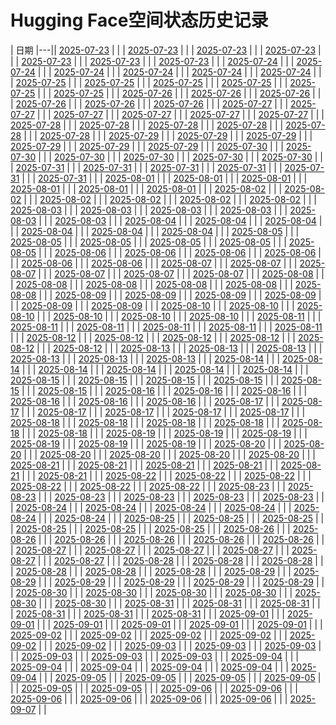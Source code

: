 # Hugging Face空间状态历史记录

| 日期 
|---|| [2025-07-23](https://github.com/lijirou12/keep/commits/7bc56385deaededbdb2252cfc88d229d8057767f/docs/index.html) |  |
| [2025-07-23](https://github.com/lijirou12/keep/commits/7bc56385deaededbdb2252cfc88d229d8057767f/docs/index.html) |  |
| [2025-07-23](https://github.com/lijirou12/keep/commits/777e0e0f6205bedfafcab3b16822cc8495492adc/docs/index.html) |  |
| [2025-07-23](https://github.com/lijirou12/keep/commits/558aedb2ab7d01b9f91e94d3f54754b683422f83/docs/index.html) |  |
| [2025-07-23](https://github.com/lijirou12/keep/commits/852f6310cd616cbaa1950323f64e0df457427a71/docs/index.html) |  |
| [2025-07-23](https://github.com/lijirou12/keep/commits/07e4b1aa54bd146fc95519a4c2096d06252c12de/docs/index.html) |  |
| [2025-07-23](https://github.com/lijirou12/keep/commits/ddb0544dde4efaa96e82ef5ed2c6ec1e6f266abd/docs/index.html) |  |
| [2025-07-24](https://github.com/lijirou12/keep/commits/f7b72facac93ba271ef733a20a6221d64674c5b2/docs/index.html) |  |
| [2025-07-24](https://github.com/lijirou12/keep/commits/82739252d549d9486ceb002fef0c4ac86dee1400/docs/index.html) |  |
| [2025-07-24](https://github.com/lijirou12/keep/commits/dcbc1e7360c24ea6c1e7964c758a59e73e1717c5/docs/index.html) |  |
| [2025-07-24](https://github.com/lijirou12/keep/commits/e7ff82adc23ec3ea6010cde5721cc3a8bb9eb73d/docs/index.html) |  |
| [2025-07-24](https://github.com/lijirou12/keep/commits/62e24cd72b0d5c2606103054058a0b92492c9b17/docs/index.html) |  |
| [2025-07-24](https://github.com/lijirou12/keep/commits/dcbe11a1a5acb9bb7ad13d54c6a27a8fe44dc688/docs/index.html) |  |
| [2025-07-25](https://github.com/lijirou12/keep/commits/99f359d621f677cefdaf120dfcda8727e7c0821b/docs/index.html) |  |
| [2025-07-25](https://github.com/lijirou12/keep/commits/79d1f877d6e497d3267ac927ef3fdac9c041c475/docs/index.html) |  |
| [2025-07-25](https://github.com/lijirou12/keep/commits/7debb1f432bafad43b1b27090f6ec91b9e913d49/docs/index.html) |  |
| [2025-07-25](https://github.com/lijirou12/keep/commits/6f2c65928350b087d855daf1cd6b8af17bbc1754/docs/index.html) |  |
| [2025-07-25](https://github.com/lijirou12/keep/commits/3bd520da2ad37cfa6e16e835dfa2247f3cd23ed9/docs/index.html) |  |
| [2025-07-25](https://github.com/lijirou12/keep/commits/840b66097ec8e229deeafee7ef2aa1f40da070a1/docs/index.html) |  |
| [2025-07-26](https://github.com/lijirou12/keep/commits/9fc8431829851b578866132ba062de455dce62c0/docs/index.html) |  |
| [2025-07-26](https://github.com/lijirou12/keep/commits/7e5b1be4d84eaefd8363951fac602f369a4676fe/docs/index.html) |  |
| [2025-07-26](https://github.com/lijirou12/keep/commits/300b1de271c3be190ad644fec6e23239f5f7ff23/docs/index.html) |  |
| [2025-07-26](https://github.com/lijirou12/keep/commits/b33ddce5447569fa7bc4b0731f4bca849d1291ac/docs/index.html) |  |
| [2025-07-26](https://github.com/lijirou12/keep/commits/7bbc5d87e55a4162589b353c136ef0947a2c2a79/docs/index.html) |  |
| [2025-07-26](https://github.com/lijirou12/keep/commits/f0ab68dc69e7dd7896d1f27d1740ec37a485327a/docs/index.html) |  |
| [2025-07-27](https://github.com/lijirou12/keep/commits/20aab6fdfaea2888cd267762af31e0e063384de4/docs/index.html) |  |
| [2025-07-27](https://github.com/lijirou12/keep/commits/028d6420635152df02a144135b464e84ac0d1289/docs/index.html) |  |
| [2025-07-27](https://github.com/lijirou12/keep/commits/ad26607684611750281e063c34bd1aa2ec382a7c/docs/index.html) |  |
| [2025-07-27](https://github.com/lijirou12/keep/commits/b2002a720e1fbdf278d1c6c995a4a579701c64c5/docs/index.html) |  |
| [2025-07-27](https://github.com/lijirou12/keep/commits/3d8ef6c3e686ea47c2ad7747915100c3f78b1831/docs/index.html) |  |
| [2025-07-27](https://github.com/lijirou12/keep/commits/5df592b0398c0cc70d6c62394d1f5d051b28a564/docs/index.html) |  |
| [2025-07-28](https://github.com/lijirou12/keep/commits/e7f5bbe7725c6032b69b860c3eed3d2e8a591f7f/docs/index.html) |  |
| [2025-07-28](https://github.com/lijirou12/keep/commits/e61f82e1d6f30d87b38b03dcff62871ae9bf5dad/docs/index.html) |  |
| [2025-07-28](https://github.com/lijirou12/keep/commits/bebc118e46fd138c593843f8d8208bb224463cc2/docs/index.html) |  |
| [2025-07-28](https://github.com/lijirou12/keep/commits/a09d220b3c4f7c34ec3f8f9bd211d23e881fd811/docs/index.html) |  |
| [2025-07-28](https://github.com/lijirou12/keep/commits/546d34e526f80f469f1ce81093f4f9e6e856d700/docs/index.html) |  |
| [2025-07-28](https://github.com/lijirou12/keep/commits/a780a160e4e5f929a3a27a9b779f61843ccfb66e/docs/index.html) |  |
| [2025-07-29](https://github.com/lijirou12/keep/commits/4255ca0af5eeec957f9374fb8e9127d85b9b2890/docs/index.html) |  |
| [2025-07-29](https://github.com/lijirou12/keep/commits/c897548503c093c77b50fb65ccc19a6e663df2c4/docs/index.html) |  |
| [2025-07-29](https://github.com/lijirou12/keep/commits/f39cfd620e34135e787fd32f757aec681b191e1c/docs/index.html) |  |
| [2025-07-29](https://github.com/lijirou12/keep/commits/468f40f390ce4bd9c7f5d58b3716bff5b4546987/docs/index.html) |  |
| [2025-07-29](https://github.com/lijirou12/keep/commits/c83d773f332bdd5d92e051df6df93087ca9fc306/docs/index.html) |  |
| [2025-07-29](https://github.com/lijirou12/keep/commits/023f1b62b9fbd5e4849ae47288013c58c5bde2f4/docs/index.html) |  |
| [2025-07-30](https://github.com/lijirou12/keep/commits/34aaff08a9bc263f12894eb767f0746a87321361/docs/index.html) |  |
| [2025-07-30](https://github.com/lijirou12/keep/commits/52040a87e53fa2808c8b1938623fa613a2ec1ffd/docs/index.html) |  |
| [2025-07-30](https://github.com/lijirou12/keep/commits/dd1be2a827c8a7545963000625c2202f14dbe407/docs/index.html) |  |
| [2025-07-30](https://github.com/lijirou12/keep/commits/5fe2c0e69686d305d8292c64f083821a8b665c4b/docs/index.html) |  |
| [2025-07-30](https://github.com/lijirou12/keep/commits/bf49a58b85af3d8425d2d3f372857412d9c6140f/docs/index.html) |  |
| [2025-07-30](https://github.com/lijirou12/keep/commits/54cd4d4285b9da3781049517b4bf4cb28ee9fa43/docs/index.html) |  |
| [2025-07-31](https://github.com/lijirou12/keep/commits/9287d80cd54b91855932fe45cf718f92f417972e/docs/index.html) |  |
| [2025-07-31](https://github.com/lijirou12/keep/commits/966a7967d5c3153785d57b671cf0df10edf942d5/docs/index.html) |  |
| [2025-07-31](https://github.com/lijirou12/keep/commits/07aca89baac6cf7b06e7993e2c59c1b6de99a0ca/docs/index.html) |  |
| [2025-07-31](https://github.com/lijirou12/keep/commits/0a038a5530fb2fe9fa659962ff99a14fd388988c/docs/index.html) |  |
| [2025-07-31](https://github.com/lijirou12/keep/commits/a08989f9cd4ab8352b57e444f113a34d3e280d50/docs/index.html) |  |
| [2025-07-31](https://github.com/lijirou12/keep/commits/5dc8a1850c637b3b440457dcb59d51400f383716/docs/index.html) |  |
| [2025-08-01](https://github.com/lijirou12/keep/commits/c8ebe4e2bd9f670763316ac5e65d1c52c1b38c7d/docs/index.html) |  |
| [2025-08-01](https://github.com/lijirou12/keep/commits/5cb5967b762dd2237fc23cff958d8a244ded178f/docs/index.html) |  |
| [2025-08-01](https://github.com/lijirou12/keep/commits/8d9cc49e33cc88adc9f89c7c6671d9c864a6e2ca/docs/index.html) |  |
| [2025-08-01](https://github.com/lijirou12/keep/commits/04d5dec60e320ad3ddcdf81ae1867afe0b26ea06/docs/index.html) |  |
| [2025-08-01](https://github.com/lijirou12/keep/commits/092301817bcc3b2bc23205a247c808dd9446de62/docs/index.html) |  |
| [2025-08-01](https://github.com/lijirou12/keep/commits/ab4cd65feda1939b5eeab750f2f8726a280e5840/docs/index.html) |  |
| [2025-08-02](https://github.com/lijirou12/keep/commits/b85ac7eeed68a4549c5e91280894469f89ea68f3/docs/index.html) |  |
| [2025-08-02](https://github.com/lijirou12/keep/commits/e974a5d4e07c40bb3c11e00ed4d942cd24ece0b3/docs/index.html) |  |
| [2025-08-02](https://github.com/lijirou12/keep/commits/fcdbbb22efa6b975471ef63fcd599e942ef51551/docs/index.html) |  |
| [2025-08-02](https://github.com/lijirou12/keep/commits/e410967861dea41187b33aa1571462f1164182f6/docs/index.html) |  |
| [2025-08-02](https://github.com/lijirou12/keep/commits/c79705734cdf150888c85bf1498fe7b53f995d3e/docs/index.html) |  |
| [2025-08-02](https://github.com/lijirou12/keep/commits/54acb5cafa939b9e2602be614d2ac496f6e9ce34/docs/index.html) |  |
| [2025-08-03](https://github.com/lijirou12/keep/commits/f37177bfbd8a758f16c1a7d3f9357aa69cdd5775/docs/index.html) |  |
| [2025-08-03](https://github.com/lijirou12/keep/commits/1b3cfa8d4a5d5419a56f6a65ccb890a10ff56614/docs/index.html) |  |
| [2025-08-03](https://github.com/lijirou12/keep/commits/0ee25442beddf37839e9486d3fe8b64d345bc8f2/docs/index.html) |  |
| [2025-08-03](https://github.com/lijirou12/keep/commits/4098bfcc616d73b82817ce0527477237aefc618e/docs/index.html) |  |
| [2025-08-03](https://github.com/lijirou12/keep/commits/db8da94751baebcb4f1de3fe3f54cfbe40b3ecb0/docs/index.html) |  |
| [2025-08-03](https://github.com/lijirou12/keep/commits/cbe7c8d52a1eb238f2f5f450adea894b4791f55d/docs/index.html) |  |
| [2025-08-04](https://github.com/lijirou12/keep/commits/278ecb93af7b7039a08128876848307a72d4e2cf/docs/index.html) |  |
| [2025-08-04](https://github.com/lijirou12/keep/commits/29fe2198b613bb13e2eb6ca8a15767cc9df1871e/docs/index.html) |  |
| [2025-08-04](https://github.com/lijirou12/keep/commits/adbf19388f80fe946a5d661ee11e31f36ae40b8b/docs/index.html) |  |
| [2025-08-04](https://github.com/lijirou12/keep/commits/e061829b84da4eabb18648b096265bd198ad9cac/docs/index.html) |  |
| [2025-08-04](https://github.com/lijirou12/keep/commits/2e5ad057f3b3f846b5b5d8286a339e7aa98ecf5e/docs/index.html) |  |
| [2025-08-04](https://github.com/lijirou12/keep/commits/9de9cbf905015da90aae2eaf56848caa4f233d71/docs/index.html) |  |
| [2025-08-05](https://github.com/lijirou12/keep/commits/759b218c1e44acc8cc6b72d3cb4b3ee4aec70b07/docs/index.html) |  |
| [2025-08-05](https://github.com/lijirou12/keep/commits/82fa8fa9543b325f5ee241f89e3e329dbfb1417d/docs/index.html) |  |
| [2025-08-05](https://github.com/lijirou12/keep/commits/6798560b74c6a7357155a6c66f8b1acec3d97577/docs/index.html) |  |
| [2025-08-05](https://github.com/lijirou12/keep/commits/33bdc595bfa47fa88facf4d9113bd77f0e9d0a49/docs/index.html) |  |
| [2025-08-05](https://github.com/lijirou12/keep/commits/3b8b5066503c3586a27cb95c7c83eca9285bfacd/docs/index.html) |  |
| [2025-08-05](https://github.com/lijirou12/keep/commits/3975a53985984b71e768b1dbe83fc513fddc2947/docs/index.html) |  |
| [2025-08-06](https://github.com/lijirou12/keep/commits/76e81549bebb03a117731f6b5bd100295123e06e/docs/index.html) |  |
| [2025-08-06](https://github.com/lijirou12/keep/commits/409fb8f62a3ffc407ea1ef32839f20761296cf67/docs/index.html) |  |
| [2025-08-06](https://github.com/lijirou12/keep/commits/354434818d7eb170224e8a7780c8e3d28756cfac/docs/index.html) |  |
| [2025-08-06](https://github.com/lijirou12/keep/commits/4fe26676be030d537a82f75277c581109cdf4915/docs/index.html) |  |
| [2025-08-06](https://github.com/lijirou12/keep/commits/b9506f64fa342045e1c84eee016422bf8d130ac1/docs/index.html) |  |
| [2025-08-06](https://github.com/lijirou12/keep/commits/ed077e362f436cc56171f0d99bdc73ec9f73b05e/docs/index.html) |  |
| [2025-08-07](https://github.com/lijirou12/keep/commits/ad4d08f89782da3ca939da80c82a4ae508e1e52b/docs/index.html) |  |
| [2025-08-07](https://github.com/lijirou12/keep/commits/4c9b88bc39d9ab47c2fd2b9c9b3bff28bc0f0494/docs/index.html) |  |
| [2025-08-07](https://github.com/lijirou12/keep/commits/77e3c56b591a7aa682c6c60c8966a5a5057d72e2/docs/index.html) |  |
| [2025-08-07](https://github.com/lijirou12/keep/commits/8c231af0f1b3b29c4cb45bf9af20b5655fdb8271/docs/index.html) |  |
| [2025-08-07](https://github.com/lijirou12/keep/commits/f95fa254d499f8cd7de8a2e3a91baf9b446bbda5/docs/index.html) |  |
| [2025-08-07](https://github.com/lijirou12/keep/commits/46ace9e420701ec2e3ae3bc78aa9101910f00e9e/docs/index.html) |  |
| [2025-08-08](https://github.com/lijirou12/keep/commits/46c093ecbaf87d4b1d9e615b38527cf54c1bd847/docs/index.html) |  |
| [2025-08-08](https://github.com/lijirou12/keep/commits/fd1bf69f26c142a26fcfd9c540962aeeb37e1db0/docs/index.html) |  |
| [2025-08-08](https://github.com/lijirou12/keep/commits/79c072e6ac8e64cfe3ca4458b4adfade01d377e6/docs/index.html) |  |
| [2025-08-08](https://github.com/lijirou12/keep/commits/2bece8e569f86876f16b4128969004610a2eb8a1/docs/index.html) |  |
| [2025-08-08](https://github.com/lijirou12/keep/commits/da43b55399342e49e9267447bf8a3f4c47143f02/docs/index.html) |  |
| [2025-08-08](https://github.com/lijirou12/keep/commits/fe895f3bf7b24908b0db8b06b185d0c205829133/docs/index.html) |  |
| [2025-08-09](https://github.com/lijirou12/keep/commits/4150e5c09aaa12297c521df106f7020a95d51677/docs/index.html) |  |
| [2025-08-09](https://github.com/lijirou12/keep/commits/ae45455f11f973399bfdaacf2ca40c35c16780d7/docs/index.html) |  |
| [2025-08-09](https://github.com/lijirou12/keep/commits/0c28e59c195d02bce856522916ae9f707da389f5/docs/index.html) |  |
| [2025-08-09](https://github.com/lijirou12/keep/commits/9405b34437c977db1899720171fdd2ce91aa72f5/docs/index.html) |  |
| [2025-08-09](https://github.com/lijirou12/keep/commits/0953eb7bfc2b92c2cfe43301f6bae6fbc1cfb598/docs/index.html) |  |
| [2025-08-09](https://github.com/lijirou12/keep/commits/68ce17bc39beab9f2e44764fcbfddc02faf6ceba/docs/index.html) |  |
| [2025-08-10](https://github.com/lijirou12/keep/commits/7eb0aa461201295ab9ea67e13ad526e73b42ca22/docs/index.html) |  |
| [2025-08-10](https://github.com/lijirou12/keep/commits/fd77e6db6973b3cc1b14c718d6f5e553a55e1470/docs/index.html) |  |
| [2025-08-10](https://github.com/lijirou12/keep/commits/5582d816ec408dcd287471438c53ba565d6cd9b7/docs/index.html) |  |
| [2025-08-10](https://github.com/lijirou12/keep/commits/8f087d2453f1398c31c78c06bb47c9cb0f0d4582/docs/index.html) |  |
| [2025-08-10](https://github.com/lijirou12/keep/commits/13d78dec225414f2ab616b9c26644a82732ce2ad/docs/index.html) |  |
| [2025-08-10](https://github.com/lijirou12/keep/commits/89989b77ce823ecf983448e03bbe2b42897ec55c/docs/index.html) |  |
| [2025-08-11](https://github.com/lijirou12/keep/commits/6ff7ad86952f709255558f5ad790dbdf926bc6a2/docs/index.html) |  |
| [2025-08-11](https://github.com/lijirou12/keep/commits/bdbc579d74400af42b0cf74b361be37c385bccee/docs/index.html) |  |
| [2025-08-11](https://github.com/lijirou12/keep/commits/4ba71d65986fc85dfc2bc61d2c20dab1b7ff18ff/docs/index.html) |  |
| [2025-08-11](https://github.com/lijirou12/keep/commits/9742f4f0b8a0a8d0a361b6e526d0babe1ac36384/docs/index.html) |  |
| [2025-08-11](https://github.com/lijirou12/keep/commits/67dc22a86f78edf64173a3118d618fd67ae242f8/docs/index.html) |  |
| [2025-08-11](https://github.com/lijirou12/keep/commits/7bd16b5d70d4811242c409e30a6d021157eb2ad6/docs/index.html) |  |
| [2025-08-12](https://github.com/lijirou12/keep/commits/20530a4bccb21bcb6f51adb50ca0290e0de81d56/docs/index.html) |  |
| [2025-08-12](https://github.com/lijirou12/keep/commits/2bb83975ec23870019535c5fb2cf9de9e4660292/docs/index.html) |  |
| [2025-08-12](https://github.com/lijirou12/keep/commits/e72574181c53c84c6827ed1e1e56bae98b0ded39/docs/index.html) |  |
| [2025-08-12](https://github.com/lijirou12/keep/commits/4ba4d66d361c420692588670715004a2e3f8fd43/docs/index.html) |  |
| [2025-08-12](https://github.com/lijirou12/keep/commits/7e26b76ad6e6fa2821c83b4bb4224dc2229de860/docs/index.html) |  |
| [2025-08-12](https://github.com/lijirou12/keep/commits/deb9ec51d24728ed97c97f29c2a3759c14dea83a/docs/index.html) |  |
| [2025-08-13](https://github.com/lijirou12/keep/commits/c3170f6c688122e04fc5da21c7510c6ea8fc1e69/docs/index.html) |  |
| [2025-08-13](https://github.com/lijirou12/keep/commits/10876f0f7335949f2c030b561e3e2c0ab4061b2f/docs/index.html) |  |
| [2025-08-13](https://github.com/lijirou12/keep/commits/fe984ca70fb3fffad06c567e217b9cdcd82cb2db/docs/index.html) |  |
| [2025-08-13](https://github.com/lijirou12/keep/commits/89bd1c7f8cb7b216bc7b2b9ae04a80a4cf4eba02/docs/index.html) |  |
| [2025-08-13](https://github.com/lijirou12/keep/commits/a4b11c48c4960ae8c84b6d7e60eeb4958be4aada/docs/index.html) |  |
| [2025-08-13](https://github.com/lijirou12/keep/commits/edd9166b120c987d153d7152c22ebaa7d680aaa4/docs/index.html) |  |
| [2025-08-14](https://github.com/lijirou12/keep/commits/88261c27ec115786bce621d8fbcd563ad0dbc001/docs/index.html) |  |
| [2025-08-14](https://github.com/lijirou12/keep/commits/22604aca69a1815dc86843e460909b7f13583f2c/docs/index.html) |  |
| [2025-08-14](https://github.com/lijirou12/keep/commits/e453ad9ffeeb5fe4828b99494d23d4162c573b18/docs/index.html) |  |
| [2025-08-14](https://github.com/lijirou12/keep/commits/385864b15d8c01b7e83e85870fd6df16ba83f7c2/docs/index.html) |  |
| [2025-08-14](https://github.com/lijirou12/keep/commits/7f903a54cd944a9edce7f4e9e6cda6974acb7465/docs/index.html) |  |
| [2025-08-14](https://github.com/lijirou12/keep/commits/b5af38f17179980200f35bd1b7da5ecd7883c99d/docs/index.html) |  |
| [2025-08-15](https://github.com/lijirou12/keep/commits/188445e4d793ce819c9c07cd0b7accdf0d7936c5/docs/index.html) |  |
| [2025-08-15](https://github.com/lijirou12/keep/commits/9a5ef349aad8b6fa80fc3e8cebc032a1f5d5d337/docs/index.html) |  |
| [2025-08-15](https://github.com/lijirou12/keep/commits/e100b9b681ce5475a7639bdf2b3c17d1b8fdfc4f/docs/index.html) |  |
| [2025-08-15](https://github.com/lijirou12/keep/commits/b4c254c173008fd6a0c7fbd28857bf0c6a902f90/docs/index.html) |  |
| [2025-08-15](https://github.com/lijirou12/keep/commits/ce2f5c42f8bac1b6361b9e295f69586478279622/docs/index.html) |  |
| [2025-08-15](https://github.com/lijirou12/keep/commits/c1f7e80b6509d9ffb967b35fa6ae89f04a200be6/docs/index.html) |  |
| [2025-08-16](https://github.com/lijirou12/keep/commits/d9ccb316aea3fc532483f264ea9dc5b3dfd4c094/docs/index.html) |  |
| [2025-08-16](https://github.com/lijirou12/keep/commits/3afe078b610870035e78725109ce193999217403/docs/index.html) |  |
| [2025-08-16](https://github.com/lijirou12/keep/commits/9735ebcdabf85cc995a8c336e30b082313501dc3/docs/index.html) |  |
| [2025-08-16](https://github.com/lijirou12/keep/commits/fcd6714ba53eead520a8eb857473f4141de8d8b1/docs/index.html) |  |
| [2025-08-16](https://github.com/lijirou12/keep/commits/d86ffe697e5e3eb9fbd478a7ca2e7ff13589629a/docs/index.html) |  |
| [2025-08-16](https://github.com/lijirou12/keep/commits/9b62d9e1f86e72ff4f2f2b2078e06ffee5dc8474/docs/index.html) |  |
| [2025-08-17](https://github.com/lijirou12/keep/commits/0c552653562251105818c762b205f3e35703e584/docs/index.html) |  |
| [2025-08-17](https://github.com/lijirou12/keep/commits/ea8d4bba6b49f8bbaba4f10da4fc4e0b86d70207/docs/index.html) |  |
| [2025-08-17](https://github.com/lijirou12/keep/commits/b0902bffacaeb56b908e049e4435112ab742a38b/docs/index.html) |  |
| [2025-08-17](https://github.com/lijirou12/keep/commits/08dd5e47abb7a9764b5fce9b8e03dd0a62090307/docs/index.html) |  |
| [2025-08-17](https://github.com/lijirou12/keep/commits/db28a67ff1ed890dde3fa539e8156119e5b975b6/docs/index.html) |  |
| [2025-08-17](https://github.com/lijirou12/keep/commits/34574f2b4fa491b23d10b4cca1e492fc3d65773b/docs/index.html) |  |
| [2025-08-18](https://github.com/lijirou12/keep/commits/2a992bfa687ccc10e24a75356339fc103cdeab2e/docs/index.html) |  |
| [2025-08-18](https://github.com/lijirou12/keep/commits/163dd09037cb96de4b2005dc2b5737a5c4c804bf/docs/index.html) |  |
| [2025-08-18](https://github.com/lijirou12/keep/commits/6b7797ed46463a0326896317ec00f499cba64379/docs/index.html) |  |
| [2025-08-18](https://github.com/lijirou12/keep/commits/1cd2bc4e8a9e34629a256074bd46ff1e189976bd/docs/index.html) |  |
| [2025-08-18](https://github.com/lijirou12/keep/commits/a99ae684a65e570b14fdf4cb80360b53e75c56eb/docs/index.html) |  |
| [2025-08-18](https://github.com/lijirou12/keep/commits/18384027665f006ca4fcbc3325346f800b5b2825/docs/index.html) |  |
| [2025-08-19](https://github.com/lijirou12/keep/commits/13c96cc52170e2e90aea8c1619e3751d8530621c/docs/index.html) |  |
| [2025-08-19](https://github.com/lijirou12/keep/commits/2a90e759cbf7affe605d80862003903772311d30/docs/index.html) |  |
| [2025-08-19](https://github.com/lijirou12/keep/commits/c1ab10864b7a1441c369e987af319cf8b9e1fb6b/docs/index.html) |  |
| [2025-08-19](https://github.com/lijirou12/keep/commits/286c6620e953633282e264a3a8e6cf847c8091a6/docs/index.html) |  |
| [2025-08-19](https://github.com/lijirou12/keep/commits/1ad033c86e3f14c81a07374a91d76c5592245cd0/docs/index.html) |  |
| [2025-08-19](https://github.com/lijirou12/keep/commits/8c1c5cd52fd988e4a594a47b3985330be4dee7a7/docs/index.html) |  |
| [2025-08-20](https://github.com/lijirou12/keep/commits/844c90b6f973f074b8063a7b7179924de1d598b1/docs/index.html) |  |
| [2025-08-20](https://github.com/lijirou12/keep/commits/02747b035a0bf1462eb0d618e9866155aa90af79/docs/index.html) |  |
| [2025-08-20](https://github.com/lijirou12/keep/commits/9eb9b554ded221b198d229c01cb293b534a3273d/docs/index.html) |  |
| [2025-08-20](https://github.com/lijirou12/keep/commits/f2f46431ee286e55508f3bcaf9dd99927e71c3b7/docs/index.html) |  |
| [2025-08-20](https://github.com/lijirou12/keep/commits/a01b688d37a11a0f1f7020b8715b4ac9882a999f/docs/index.html) |  |
| [2025-08-20](https://github.com/lijirou12/keep/commits/f4c950b627225c13845b5c8f5336fd1b0ccba5ad/docs/index.html) |  |
| [2025-08-21](https://github.com/lijirou12/keep/commits/64449aaa64de534f42c083b1f7c2bdeec76f69a6/docs/index.html) |  |
| [2025-08-21](https://github.com/lijirou12/keep/commits/2d59031fe4283b08061e3515aed66eb8a491db77/docs/index.html) |  |
| [2025-08-21](https://github.com/lijirou12/keep/commits/e396f4d0bd67f7f6110c132190b26c5835db9f08/docs/index.html) |  |
| [2025-08-21](https://github.com/lijirou12/keep/commits/1de0d8aa85c6e7c2c5fec42f95a5bb2b7138542f/docs/index.html) |  |
| [2025-08-21](https://github.com/lijirou12/keep/commits/1f0fcd1adeda529c1486bb538d3be61baa6a5029/docs/index.html) |  |
| [2025-08-21](https://github.com/lijirou12/keep/commits/633aa4a1ae6adc3e7ee20cb7c4248cc04e3a74ee/docs/index.html) |  |
| [2025-08-22](https://github.com/lijirou12/keep/commits/9e3fcab93c886520bed334f87236ce3a471d0f26/docs/index.html) |  |
| [2025-08-22](https://github.com/lijirou12/keep/commits/dadaa2420869a0a0d6a2276c8d0328b6a2c4010c/docs/index.html) |  |
| [2025-08-22](https://github.com/lijirou12/keep/commits/7a9d4994c49bdcb3ba27967c2acfe8dd0e47d484/docs/index.html) |  |
| [2025-08-22](https://github.com/lijirou12/keep/commits/7cd0c4792ed2804adfb92170528cc71efa183730/docs/index.html) |  |
| [2025-08-22](https://github.com/lijirou12/keep/commits/45189e32c6472621b67ddd5aef5398e183271213/docs/index.html) |  |
| [2025-08-22](https://github.com/lijirou12/keep/commits/6c93097f42a775ec7ed2eedfcc726a0d09e97a00/docs/index.html) |  |
| [2025-08-23](https://github.com/lijirou12/keep/commits/6f2719e7a0354dcaa2d7631ca98275abe0f5850a/docs/index.html) |  |
| [2025-08-23](https://github.com/lijirou12/keep/commits/f641c6d34969fc14300de2445d04108d81fc89df/docs/index.html) |  |
| [2025-08-23](https://github.com/lijirou12/keep/commits/f14f854bc8d5c9c1ff2476f4b03810a123ae6a9f/docs/index.html) |  |
| [2025-08-23](https://github.com/lijirou12/keep/commits/4f5f06051fd90ef52d8dfea1499abe46142fba10/docs/index.html) |  |
| [2025-08-23](https://github.com/lijirou12/keep/commits/aa511ebb08c24328d56f22388740f2bab60c2bc3/docs/index.html) |  |
| [2025-08-23](https://github.com/lijirou12/keep/commits/ee1861859987e2189ca61f448627eed668c59eba/docs/index.html) |  |
| [2025-08-24](https://github.com/lijirou12/keep/commits/9a469dc543c49e2a24e2b2afb09cfc6dfada3145/docs/index.html) |  |
| [2025-08-24](https://github.com/lijirou12/keep/commits/f38b4fa4b9db5a39ee63ed8a15db489b36471b8e/docs/index.html) |  |
| [2025-08-24](https://github.com/lijirou12/keep/commits/9600e0f992241e59c026afb36c64e68a27f9d96f/docs/index.html) |  |
| [2025-08-24](https://github.com/lijirou12/keep/commits/034952a9e29ef16f484d908e83b7e57aa1a680a1/docs/index.html) |  |
| [2025-08-24](https://github.com/lijirou12/keep/commits/74c81ed2908b75746de6533d57ae51e5165e3d56/docs/index.html) |  |
| [2025-08-24](https://github.com/lijirou12/keep/commits/4661c5240b8746cec2db656846a65ca12f151b0d/docs/index.html) |  |
| [2025-08-25](https://github.com/lijirou12/keep/commits/1f79d54cd9cd20019252bdfc1fcb19b71927739b/docs/index.html) |  |
| [2025-08-25](https://github.com/lijirou12/keep/commits/991325fabcd0849d0a01206e4358e33ba3831b50/docs/index.html) |  |
| [2025-08-25](https://github.com/lijirou12/keep/commits/72a8bf13a9a178e1c772c4d512a5f317ecb9be6e/docs/index.html) |  |
| [2025-08-25](https://github.com/lijirou12/keep/commits/8f163725601166aecca0b7281f1af5ebc4e62212/docs/index.html) |  |
| [2025-08-25](https://github.com/lijirou12/keep/commits/d10286a284e4e35b5f4568074ac0c2bf689325c6/docs/index.html) |  |
| [2025-08-25](https://github.com/lijirou12/keep/commits/6e618f154d3eac6e1e02be7fdd6cc6676421d073/docs/index.html) |  |
| [2025-08-26](https://github.com/lijirou12/keep/commits/4a8a373096eda541aa641d441f5160a33cf96b7f/docs/index.html) |  |
| [2025-08-26](https://github.com/lijirou12/keep/commits/94491d7125bc4b96f158141cf5e48733ecff5c12/docs/index.html) |  |
| [2025-08-26](https://github.com/lijirou12/keep/commits/7387a3e82d2bc11b6e6f81161da4bd98515b9b1c/docs/index.html) |  |
| [2025-08-26](https://github.com/lijirou12/keep/commits/0fd1f10352789b2d9dd26b71162dd2fb8958afd8/docs/index.html) |  |
| [2025-08-26](https://github.com/lijirou12/keep/commits/b3e94ba1473ee6d02cdc2cdbc9ed2d5ccefdf2dd/docs/index.html) |  |
| [2025-08-26](https://github.com/lijirou12/keep/commits/2aaa7595d1b36b4d02bf9b1175c2a57d2d8d13c4/docs/index.html) |  |
| [2025-08-27](https://github.com/lijirou12/keep/commits/19e5c261e3d9586cc299ae21b5f60c2024f12b81/docs/index.html) |  |
| [2025-08-27](https://github.com/lijirou12/keep/commits/165174856e14e00830732ccb8d6c520d336f3a03/docs/index.html) |  |
| [2025-08-27](https://github.com/lijirou12/keep/commits/8aa70c429050a93dc6926b0e8a9010711878a16c/docs/index.html) |  |
| [2025-08-27](https://github.com/lijirou12/keep/commits/82159898b2b39764c837f925c876e22d0ab9aca2/docs/index.html) |  |
| [2025-08-27](https://github.com/lijirou12/keep/commits/e5f0ed373938941e10e42fdba8fe7ceb8cef376e/docs/index.html) |  |
| [2025-08-27](https://github.com/lijirou12/keep/commits/a85f4397cea1b8601458d9cb22985a38074b133b/docs/index.html) |  |
| [2025-08-28](https://github.com/lijirou12/keep/commits/9e8099c1021095be3b66188faa0403d0170c0cac/docs/index.html) |  |
| [2025-08-28](https://github.com/lijirou12/keep/commits/487db9c79cad9f13ef6cbc58a1ca24c36424167b/docs/index.html) |  |
| [2025-08-28](https://github.com/lijirou12/keep/commits/5f7733b6d94c83299f63f38999dc16424bba0168/docs/index.html) |  |
| [2025-08-28](https://github.com/lijirou12/keep/commits/982f485b06c88fcdbaa9f006c9b3a8114542d406/docs/index.html) |  |
| [2025-08-28](https://github.com/lijirou12/keep/commits/169023238d940d4098e57266e566db05032d5216/docs/index.html) |  |
| [2025-08-28](https://github.com/lijirou12/keep/commits/fced2526df5008f9276fbfd286acd624736d404f/docs/index.html) |  |
| [2025-08-29](https://github.com/lijirou12/keep/commits/7545a246a2bc4b22eec7699fcdf97fdf84653dce/docs/index.html) |  |
| [2025-08-29](https://github.com/lijirou12/keep/commits/9dd4df2c7911963bb847fe1327daa92bbb2ab094/docs/index.html) |  |
| [2025-08-29](https://github.com/lijirou12/keep/commits/202c179d3df025eef9562c27e6468eeb8d50c98d/docs/index.html) |  |
| [2025-08-29](https://github.com/lijirou12/keep/commits/b410ad675b536e51aa9aa254ec2ca41f7f53e691/docs/index.html) |  |
| [2025-08-29](https://github.com/lijirou12/keep/commits/46583b65d3a8e883768d19f517e023f6bb71c917/docs/index.html) |  |
| [2025-08-29](https://github.com/lijirou12/keep/commits/d59d82f059298679013dd43b03e284bc3b74b22e/docs/index.html) |  |
| [2025-08-30](https://github.com/lijirou12/keep/commits/6b08d2aca4c92f14e5acb064e90f09cc7b4db36c/docs/index.html) |  |
| [2025-08-30](https://github.com/lijirou12/keep/commits/c2edd174c83515ba095ddea73baaf622ebdaa214/docs/index.html) |  |
| [2025-08-30](https://github.com/lijirou12/keep/commits/3a754f679df7f1e58ed279ec46e3addde8848033/docs/index.html) |  |
| [2025-08-30](https://github.com/lijirou12/keep/commits/7d81b15a549bd4872ac07f120f709983bc4ca44c/docs/index.html) |  |
| [2025-08-30](https://github.com/lijirou12/keep/commits/9e738ead13244b803e087c66011b1f58dcbb2110/docs/index.html) |  |
| [2025-08-30](https://github.com/lijirou12/keep/commits/1f8932714aab3ceca2e93836f0f4420d83b6a38c/docs/index.html) |  |
| [2025-08-31](https://github.com/lijirou12/keep/commits/d028ac91b6605fe705b000d6ee5ac3ee4da12326/docs/index.html) |  |
| [2025-08-31](https://github.com/lijirou12/keep/commits/5cb9351ea4ee984506567dea7f20de4ec8121000/docs/index.html) |  |
| [2025-08-31](https://github.com/lijirou12/keep/commits/32c5dc49c16fc63dee4f22be42f4ce29d3c320a4/docs/index.html) |  |
| [2025-08-31](https://github.com/lijirou12/keep/commits/5d127f9eebeece282b1af9fad7fd63bd09a4f5f7/docs/index.html) |  |
| [2025-08-31](https://github.com/lijirou12/keep/commits/3a2c489ec28deeef1f0af2c5f1e3ac05710de91c/docs/index.html) |  |
| [2025-08-31](https://github.com/lijirou12/keep/commits/c74d9b9c07b4edde6ab2790733561934d5bbb237/docs/index.html) |  |
| [2025-09-01](https://github.com/lijirou12/keep/commits/a2e96397d42a3fc101e6ac51c9228760bd9bb52b/docs/index.html) |  |
| [2025-09-01](https://github.com/lijirou12/keep/commits/a8e78cd06637231eb691364b4a47046fb4215ae1/docs/index.html) |  |
| [2025-09-01](https://github.com/lijirou12/keep/commits/1d676f53ece0d4d4b2cdeda0661c8ca05bff238f/docs/index.html) |  |
| [2025-09-01](https://github.com/lijirou12/keep/commits/760fa45caf9a0c8ee5299af1d4034ade021c99ae/docs/index.html) |  |
| [2025-09-01](https://github.com/lijirou12/keep/commits/20655778422461d72e0dd9224ca8def9b8c0299c/docs/index.html) |  |
| [2025-09-01](https://github.com/lijirou12/keep/commits/1694497959f66da6fd5ab09749caa64506f0744c/docs/index.html) |  |
| [2025-09-02](https://github.com/lijirou12/keep/commits/1788aea9abac59852b42ddd5676354c76564b8ae/docs/index.html) |  |
| [2025-09-02](https://github.com/lijirou12/keep/commits/6feab65e18a155826f333625b72dd5353cac16d0/docs/index.html) |  |
| [2025-09-02](https://github.com/lijirou12/keep/commits/c03fe41cfd39c161290da136f7976fcf7141361d/docs/index.html) |  |
| [2025-09-02](https://github.com/lijirou12/keep/commits/ec23df3caff37bbc1661816602d090ee4968c446/docs/index.html) |  |
| [2025-09-02](https://github.com/lijirou12/keep/commits/966f3f57dfcca66395d257a9e0e844a2c9b4ef47/docs/index.html) |  |
| [2025-09-02](https://github.com/lijirou12/keep/commits/457d1f2efa881454bf640dbf54a090ce2c6db2b9/docs/index.html) |  |
| [2025-09-03](https://github.com/lijirou12/keep/commits/6586a8b76cc9053802e73c2e5712d0ff835da0c0/docs/index.html) |  |
| [2025-09-03](https://github.com/lijirou12/keep/commits/0339f26ec901da5891311965c430494f422effb1/docs/index.html) |  |
| [2025-09-03](https://github.com/lijirou12/keep/commits/a1b872ae41e113fb7a229f70e62f52cd60def1d4/docs/index.html) |  |
| [2025-09-03](https://github.com/lijirou12/keep/commits/1cb2dda0f971c714be30021aa9b67960f3a24a71/docs/index.html) |  |
| [2025-09-03](https://github.com/lijirou12/keep/commits/ac6d5f35e465b08620200b6dfe7893acc4aa9a06/docs/index.html) |  |
| [2025-09-03](https://github.com/lijirou12/keep/commits/dfd76f0c64a745cf610968c5982a21d57027a44e/docs/index.html) |  |
| [2025-09-04](https://github.com/lijirou12/keep/commits/3f94ee0acf2a31ef89c36198ea20b9e50bbe43d6/docs/index.html) |  |
| [2025-09-04](https://github.com/lijirou12/keep/commits/d01cfb1230ca7db512d1879b9eae6bb8de5547bc/docs/index.html) |  |
| [2025-09-04](https://github.com/lijirou12/keep/commits/5181bad7f9b25f259d721c80a47e8b628e6d04d7/docs/index.html) |  |
| [2025-09-04](https://github.com/lijirou12/keep/commits/e7ebc3675a0ac43595a17336b3ef6198d919b9e0/docs/index.html) |  |
| [2025-09-04](https://github.com/lijirou12/keep/commits/d1eb217b94559ace69a045df4491b270d5115bb9/docs/index.html) |  |
| [2025-09-04](https://github.com/lijirou12/keep/commits/22048e0e26d424c38c256f9b88c75665cf8c36f5/docs/index.html) |  |
| [2025-09-05](https://github.com/lijirou12/keep/commits/e654239c8dde29b4a52b1de977090f8b87b9bd42/docs/index.html) |  |
| [2025-09-05](https://github.com/lijirou12/keep/commits/d0d900f76c8501c0bb6aa5fd8e0315b188f4a828/docs/index.html) |  |
| [2025-09-05](https://github.com/lijirou12/keep/commits/bb72da3debe09b7dd831f0b2871a4ece7c621acc/docs/index.html) |  |
| [2025-09-05](https://github.com/lijirou12/keep/commits/de31cca6ef0b5aaee42a4390491bf37b19b4324c/docs/index.html) |  |
| [2025-09-05](https://github.com/lijirou12/keep/commits/605a1901a243aea07efa5e3f8b787b7ffd69b122/docs/index.html) |  |
| [2025-09-05](https://github.com/lijirou12/keep/commits/f53a92af7882fb5ebe664d1ce7f0aa1ef0c54d0b/docs/index.html) |  |
| [2025-09-06](https://github.com/lijirou12/keep/commits/f91c367cb9daf6863446629c53cedd3f405315d0/docs/index.html) |  |
| [2025-09-06](https://github.com/lijirou12/keep/commits/f092d36e42a8847dff890834a93ba676b37d32b5/docs/index.html) |  |
| [2025-09-06](https://github.com/lijirou12/keep/commits/fa116a62170e6df9603b0aa8b42b9533f29ae1c0/docs/index.html) |  |
| [2025-09-06](https://github.com/lijirou12/keep/commits/c58158bf2139dbdd78b14de596916aa93a3c4952/docs/index.html) |  |
| [2025-09-06](https://github.com/lijirou12/keep/commits/35fff1ee6436b73b856191b85618bb574d1e2ebd/docs/index.html) |  |
| [2025-09-06](https://github.com/lijirou12/keep/commits/8efd5d93501b41b10ab0a19485402041354f8a59/docs/index.html) |  |
| [2025-09-07](https://github.com/lijirou12/keep/commits/1f076a6f542d92d0d75e7c2b96b6a150dcd89bc2/docs/index.html) |  |
